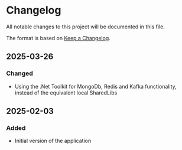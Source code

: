 # Changelog

All notable changes to this project will be documented in this file.

The format is based on [Keep a Changelog](https://keepachangelog.com/en/1.1.0/).

## 2025-03-26

### Changed

- Using the .Net Toolkit for MongoDb, Redis and Kafka functionality, instead of the equivalent local SharedLibs

## 2025-02-03

### Added

- Initial version of the application